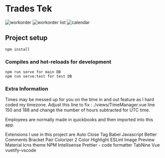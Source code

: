 # Trades Tek

![workorder](https://i.imgur.com/3dI0Hcx.png)
![workorder list](https://i.imgur.com/ibC9JT3.png)
![calendar](https://i.imgur.com/BxKlbY5.png)

## Project setup

```
npm install
```

### Compiles and hot-reloads for development

```
npm run serve for main DB
npm run serve:test for test DB
```

### Extra Information

Times may be messed up for you on the time in and out feature as I hard coded my timezone. Adjust this line to fix : ./views/TimeManager.vue line 150 and 188 and change the number of hours subtracted for UTC time.

Employees are normally made in quickbooks and then imported into this app.

Extensions I use in this project are
Auto Close Tag
Babel Javascript
Better Comments
Bracket Pair Colorizer 2
Color Highlight
ESLint
Image Preview
Material Icns theme
NPM Intellisense
Prettier - code formatter
TabNine
Vue
vuetify-vscode
